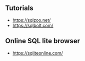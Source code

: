 
## Tutorials

* https://sqlzoo.net/
* https://sqlbolt.com/

## Online SQL lite browser
* https://sqliteonline.com/
